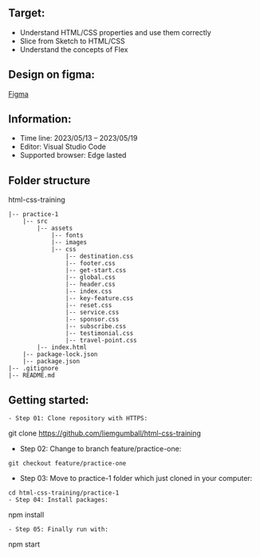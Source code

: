 ## Target: ##
- Understand HTML/CSS properties and use them correctly
- Slice from Sketch to HTML/CSS
- Understand the concepts of Flex
## Design on figma: ##
[Figma](https://www.figma.com/file/SkuEO6OmYTTEgcIHUyXXko/Responsive-Web-Design-in-Figma-(Community)?type=design&t=iG1DsvjRXaurOqwx-0)
## Information: ##
- Time line: 2023/05/13 – 2023/05/19
- Editor: Visual Studio Code
- Supported browser: Edge lasted
## Folder structure ##
html-css-training
~~~
|-- practice-1
    |-- src
        |-- assets
            |-- fonts
            |-- images
            |-- css
                |-- destination.css
                |-- footer.css
                |-- get-start.css
                |-- global.css
                |-- header.css
                |-- index.css
                |-- key-feature.css
                |-- reset.css
                |-- service.css
                |-- sponsor.css
                |-- subscribe.css
                |-- testimonial.css
                |-- travel-point.css
        |-- index.html
    |-- package-lock.json
    |-- package.json
|-- .gitignore
|-- README.md
~~~
## Getting started:
~~~
- Step 01: Clone repository with HTTPS:
~~~
git clone https://github.com/liemgumball/html-css-training
- Step 02: Change to branch feature/practice-one:
~~~
git checkout feature/practice-one
~~~
- Step 03: Move to practice-1 folder which just cloned in your computer:
~~~
cd html-css-training/practice-1
- Step 04: Install packages:
~~~
npm install
~~~
- Step 05: Finally run with:
~~~
npm start
